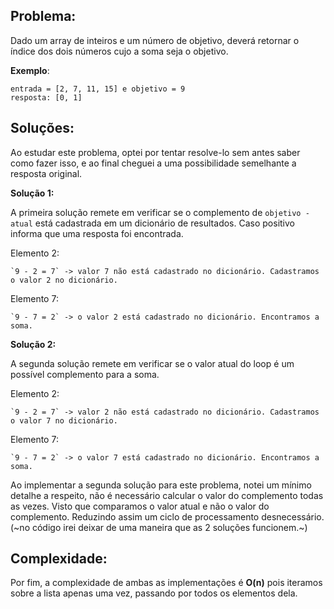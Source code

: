 ## Problema:

Dado um array de inteiros e um número de objetivo, deverá retornar o índice dos dois números cujo a soma seja o objetivo.


**Exemplo**: 

```
entrada = [2, 7, 11, 15] e objetivo = 9
resposta: [0, 1]
```

## Soluções:

Ao estudar este problema, optei por tentar resolve-lo sem antes saber como fazer isso, e ao final cheguei a uma possibilidade semelhante a resposta original.

**Solução 1:**

A primeira solução remete em verificar se o complemento de ```objetivo - atual``` está cadastrada em um dicionário de resultados. Caso positivo informa que uma resposta foi encontrada.
 
  Elemento 2:
  
 	`9 - 2 = 7` -> valor 7 não está cadastrado no dicionário. Cadastramos o valor 2 no dicionário.
  
 Elemento 7:
 
 	`9 - 7 = 2` -> o valor 2 está cadastrado no dicionário. Encontramos a soma.

**Solução 2:**

A segunda solução remete em verificar se o valor atual do loop é um possível complemento para a soma.

  Elemento 2:
	
 	`9 - 2 = 7` -> valor 2 não está cadastrado no dicionário. Cadastramos o valor 7 no dicionário.

Elemento 7:

   	`9 - 7 = 2` -> o valor 7 está cadastrado no dicionário. Encontramos a soma.

Ao implementar a segunda solução para este problema, notei um mínimo detalhe a respeito, não é necessário calcular o valor do complemento todas as vezes. Visto que comparamos o valor atual e não o valor do complemento. Reduzindo assim um ciclo de processamento desnecessário. (~no código irei deixar de uma maneira que as 2 soluções funcionem.~)

## Complexidade:

Por fim, a complexidade de ambas as implementações é **O(n)** pois iteramos sobre a lista apenas uma vez, passando por todos os elementos dela.
